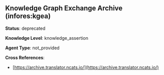 [//]: # (DO NOT MANUALLY EDIT THIS FILE. IT IS GENERATED FROM A TEMPLATE.)

## Knowledge Graph Exchange Archive (infores:kgea)

**Status**: deprecated
  
**Knowledge Level**: knowledge_assertion
  
**Agent Type**: not_provided



**Cross References**:

- [https://archive.translator.ncats.io/](https://archive.translator.ncats.io/)

